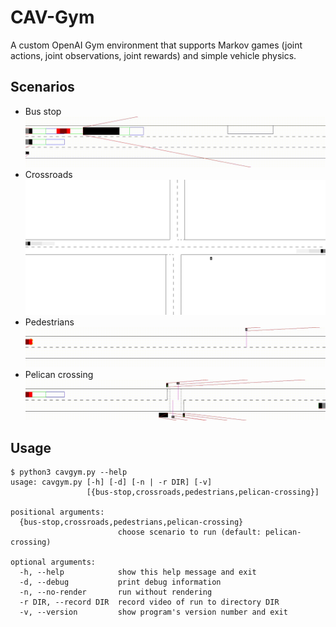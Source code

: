 # CAV-Gym
A custom OpenAI Gym environment that supports Markov games (joint actions, joint observations, joint rewards) and simple vehicle physics.

## Scenarios

- Bus stop
![](demos/bus-stop.gif)
- Crossroads
![](demos/crossroads.gif)
- Pedestrians
![](demos/pedestrians.gif)
- Pelican crossing
![](demos/pelican-crossing.gif)

## Usage
```
$ python3 cavgym.py --help                           
usage: cavgym.py [-h] [-d] [-n | -r DIR] [-v]
                 [{bus-stop,crossroads,pedestrians,pelican-crossing}]

positional arguments:
  {bus-stop,crossroads,pedestrians,pelican-crossing}
                        choose scenario to run (default: pelican-crossing)

optional arguments:
  -h, --help            show this help message and exit
  -d, --debug           print debug information
  -n, --no-render       run without rendering
  -r DIR, --record DIR  record video of run to directory DIR
  -v, --version         show program's version number and exit
```
